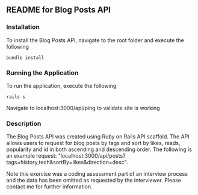 ## README for Blog Posts API

### Installation

To install the Blog Posts API, navigate to the root folder and execute the following

```
bundle install
```

### Running the Application

To run the application, execute the following

```
rails s
```

Navigate to localhost:3000/api/ping to validate site is working

### Description

The Blog Posts API was created using Ruby on Rails API scaffold. The API allows users to request for blog posts by tags and sort by likes, reads, popularity and id in both ascending and descending order. The following is an example request: "localhost:3000/api/posts?tags=history,tech&sortBy=likes&direction=desc".

Note this exercise was a coding assessment part of an interview process and the data has been omitted as requested by the interviewer. Please contact me for further information.
